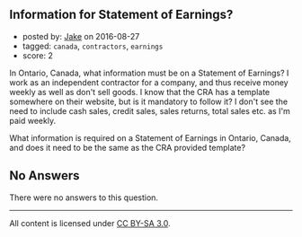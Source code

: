 ## Information for Statement of Earnings?

- posted by: [Jake](https://stackexchange.com/users/5329902/jake) on 2016-08-27
- tagged: `canada`, `contractors`, `earnings`
- score: 2

In Ontario, Canada, what information must be on a Statement of Earnings? I work as an independent contractor for a company, and thus receive money weekly as well as don't sell goods. I know that the CRA has a template somewhere on their website, but is it mandatory to follow it? I don't see the need to include cash sales, credit sales, sales returns, total sales etc. as I'm paid weekly.

What information is required on a Statement of Earnings in Ontario, Canada, and does it need to be the same as the CRA provided template? 

## No Answers

There were no answers to this question.


---

All content is licensed under [CC BY-SA 3.0](https://creativecommons.org/licenses/by-sa/3.0/).
